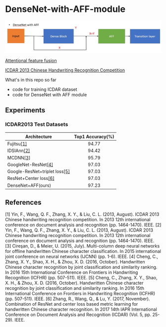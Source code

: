 # DenseNet-with-AFF-module
![](./architecture.jpg)

[Attentional feature fusion](https://arxiv.org/abs/2009.14082)

[ICDAR 2013 Chinese Handwriting Recognition Competition](https://ieeexplore.ieee.org/abstract/document/6628856)

What's in this repo so far
- code for training ICDAR dataset
- code for DenseNet with AFF module

## Experiments

### ICDAR2013 Test Datasets
| Architecture                | Top1 Accuracy(%) |
| -------------------         |:-------------:   |
| Fujitsu[[1]](./README.md#References)                     | 94.77            | 
| IDSIAnn[[2]](./README.md#References)                      | 94.42            |
| MCDNN[[3]](./README.md#References)                        | 95.79            |  
| GoogleNet-ResNet[[4]](./README.md#References)             | 97.03            | 
| Google-ResNet+triplet loss[[5]](./README.md#References)   | 97.03            | 
| ResNet+Center loss[[6]](./README.md#References)           | 97.03            | 
| DenseNet+AFF(ours)          | 97.23            |

## References
[1] Yin, F., Wang, Q. F., Zhang, X. Y., & Liu, C. L. (2013, August). ICDAR 2013 Chinese handwriting recognition competition. 
In 2013 12th international conference on document analysis and recognition (pp. 1464-1470). IEEE.
[2] Yin, F., Wang, Q. F., Zhang, X. Y., & Liu, C. L. (2013, August). ICDAR 2013 Chinese handwriting recognition competition. 
In 2013 12th international conference on document analysis and recognition (pp. 1464-1470). IEEE.
[3] Cireşan, D., & Meier, U. (2015, July). Multi-column deep neural networks for offline handwritten Chinese character classification. 
In 2015 international joint conference on neural networks (IJCNN) (pp. 1-6). IEEE.
[4] Cheng, C., Zhang, X. Y., Shao, X. H., & Zhou, X. D. (2016, October). Handwritten Chinese character recognition by joint classification and similarity ranking. 
In 2016 15th International Conference on Frontiers in Handwriting Recognition (ICFHR) (pp. 507-511). IEEE.
[5] Cheng, C., Zhang, X. Y., Shao, X. H., & Zhou, X. D. (2016, October). Handwritten Chinese character recognition by joint classification and similarity ranking. 
In 2016 15th International Conference on Frontiers in Handwriting Recognition (ICFHR) (pp. 507-511). IEEE.
[6] Zhang, R., Wang, Q., & Lu, Y. (2017, November). Combination of ResNet and center loss based metric learning for handwritten Chinese character recognition. 
In 2017 14th IAPR International Conference on Document Analysis and Recognition (ICDAR) (Vol. 5, pp. 25-29). IEEE.
